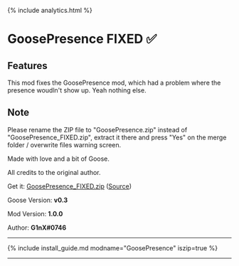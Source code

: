 {% include analytics.html %}

# GoosePresence FIXED ✅

## Features

This mod fixes the GoosePresence mod, which had a problem where the presence woudln't show up.
Yeah nothing else.

## Note

Please rename the ZIP file to "GoosePresence.zip" instead of "GoosePresence_FIXED.zip", extract it there and press "Yes" on the merge folder / overwrite files 
warning screen.

Made with love and a bit of Goose.

All credits to the original author.

Get it: [GoosePresence_FIXED.zip](https://cdn.discordapp.com/attachments/676616674601992223/982763820344832011/GoosePresence_FIXED.zip)
([Source](https://github.com/GenaroYT/GoosePresenceFIXED))

Goose Version: **v0.3**

Mod Version: **1.0.0**

Author: **G1nX#0746**

---

{% include install_guide.md modname="GoosePresence" iszip=true %}

---
